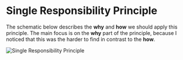# Single Responsibility Principle
The schematic below describes the **why** and **how** we should apply this principle. The main focus is on the **why** part of the principle, because I noticed that this was the harder to find in contrast to the **how**.

![Single Responsibility Principle](https://user-images.githubusercontent.com/45420549/157323971-25fe31d8-38e5-461e-983c-e52da8f97aa6.png)
